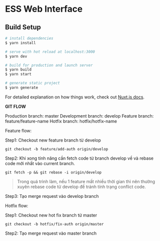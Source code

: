 # ESS Web Interface

## Build Setup

```bash
# install dependencies
$ yarn install

# serve with hot reload at localhost:3000
$ yarn dev

# build for production and launch server
$ yarn build
$ yarn start

# generate static project
$ yarn generate
```

For detailed explanation on how things work, check out [Nuxt.js docs](https://nuxtjs.org).


**GIT FLOW**

Production branch: master
Development branch: develop
Feature branch: feature/feature-name
Hotfix branch: hotfix/hotfix-name

Feature flow:

Step1: Checkout new feature branch từ develop

    git checkout -b feature/add-auth origin/develop
   
 Step2: Khi xong tính năng cần fetch code từ branch develop về và rebase code mới nhất vào current branch.
 

    git fetch -p && git rebase -i origin/develop

> Trong quá trình làm, nếu 1 feature mất nhiều thời gian thì nên thường xuyên rebase code từ develop để tránh tính trạng conflict code.

Step3: Tạo merge request vào develop branch

Hotfix flow:

Step1: Checkout new hot fix branch từ master

    git checkout -b hotfix/fix-auth origin/master

Step2: Tạo merge request vào master branch
